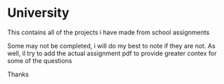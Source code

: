 # University
This contains all of the projects i have made from school assignments 

Some may not be completed, i will do my best to note if they are not. As well, il try to add the actual assignment pdf to provide greater contex for some of the questions

Thanks
